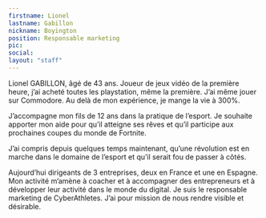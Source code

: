 ```yaml
---
firstname: Lionel
lastname: Gabillon
nickname: Boyington
position: Responsable marketing
pic:
social:
layout: "staff"
---
```

<p>
  Lionel GABILLON, âgé de 43 ans. Joueur de jeux vidéo de la première heure, j’ai acheté toutes les playstation, même la première. J’ai même jouer sur Commodore. Au delà de mon expérience, je mange la vie à 300%.
</p>

<p>
  J’accompagne mon fils de 12 ans dans la pratique de l’esport. Je souhaite apporter mon aide pour qu’il atteigne ses rêves et qu’il participe aux prochaines coupes du monde de Fortnite.
</p>

<p>
  J’ai compris depuis quelques temps maintenant, qu’une révolution est en marche dans le domaine de l’esport et qu’il serait fou de passer à côtés.
</p>

<p>
  Aujourd’hui dirigeants de 3 entreprises, deux en France et une en Espagne. Mon activité m’amène à coacher et à accompagner des entrepreneurs et à développer leur activité dans le monde du digital. Je suis le responsable marketing de CyberAthletes. J’ai pour mission de nous rendre visible et désirable.
</p>